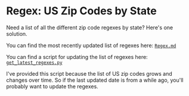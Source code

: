 # Regex: US Zip Codes by State

Need a list of all the different zip code regexes by state? Here's one solution. 

You can find the most recently updated list of regexes here: [`Regex.md`](https://github.com/adammoro/regex-library/blob/main/US_States/Regex.md)

You can find a script for updating the list of regexes here: [`get_latest_regexes.py`](https://github.com/adammoro/regex-library/blob/main/US_States/get_latest_regexes.py)

I've provided this script because the list of US zip codes grows and changes over time. So if the last updated date is from a while ago, you'll probably want to update the regexes.


